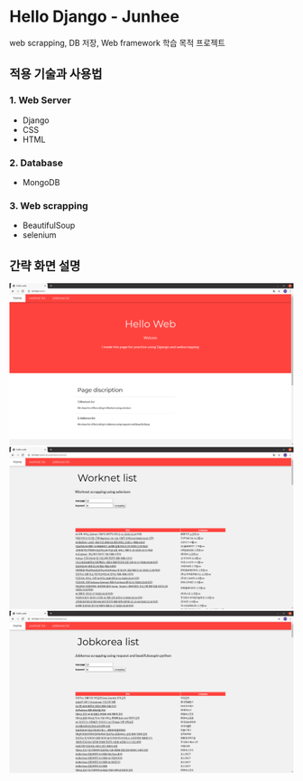 # Hello Django - Junhee
web scrapping, DB 저장, Web framework 학습 목적 프로젝트

## 적용 기술과 사용법
### 1. Web Server
* Django
* CSS
* HTML
### 2. Database
* MongoDB
### 3. Web scrapping
* BeautifulSoup
* selenium

## 간략 화면 설명
<img src="./datas/images/hello_web.png" width="720">
<img src="./datas/images/worknet.png" width="720">
<img src="./datas/images/jobkorea.png" width="720">